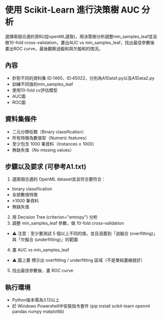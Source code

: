 # 使用 Scikit-Learn 進行決策樹 AUC 分析
選擇兩個合適的資料(從openML選取)，用決策樹分析調整min_samples_leaf並且做10-fold cross-validation，畫出AUC vs min_samples_leaf，找出最佳參數後畫出ROC curve，最後觀察過擬和與欠擬和的情況。
## 內容
* 針對不同的資料集 ID:1460、ID:45022，分別為A1Data1.py以及A1Data2.py
* 訓練不同值的min_samples_leaf
* 使用10-fold cv評估模型
* AUC圖
* ROC圖
## 資料集條件
* 二元分類任務（Binary classification）
* 所有特徵為數值型（Numeric features）
* 至少包含 1000 筆資料（Instances ≥ 1000）
* 無缺失值（No missing values）
## 步驟以及要求 (可參考A1.txt)
1. 選兩個合適的 OpenML dataset並且符合要符合：
* binary classification
* 全部數值特徵
* ≥1000 筆資料
* 無缺失值
2. 用 Decision Tree (criterion="entropy") 分析
3. 調整 min_samples_leaf 參數，做 10-fold cross-validation
* ⚠️ 注意：至少要測試 5 個以上不同的值，並且涵蓋到「過擬合 (overfitting)」與「欠擬合 (underfitting)」的範圍
4. 畫 AUC vs min_samples_leaf
* ⚠️ 圖上要 標示出 overfitting / underfitting 區域（不是單純畫線就好）
5. 找出最佳參數後，畫 ROC curve
## 執行環境
* Python版本需為3.12以上
* 於 Windows Powershell中安裝指令套件 (pip install scikit-learn openml pandas numpy matplotlib)
